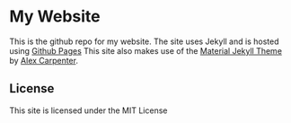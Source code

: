 # My Website

This is the github repo for my website. The site uses Jekyll and is hosted using [Github Pages](https://pages.github.com/) This site also makes use of the [Material Jekyll Theme](https://github.com/alexcarpenter/material-jekyll-theme) by [Alex Carpenter](https://github.com/alexcarpenter).

## License

This site is licensed under the MIT License
